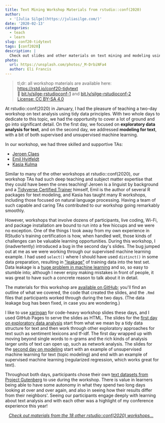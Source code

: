 ```yaml
---
title: Text Mining Workshop Materials from rstudio::conf(2020)
author:
  - '[Julia Silge](https://juliasilge.com/)'
date: '2020-02-13'
categories:
  - teach
  - learn
slug: conf20-tidytext
tags: [conf2020]
description: |
  Check out slides and other materials on text mining and modeling using tidy data principles.
photo:
  url: https://unsplash.com/photos/_M-DrbiNFa4
  author: Eli Francis
---
```


> tl;dr: all workshop materials are available here: <br>
> <i class="fab fa-github fa-fw"></i> https://rstd.io/conf20-tidytext <br>
> 🔗 [bit.ly/silge-rstudioconf-1](http://bit.ly/silge-rstudioconf-1) and [bit.ly/silge-rstudioconf-2](http://bit.ly/silge-rstudioconf-2) <br>
> <i class="fab fa-creative-commons fa-fw"></i> [License: CC BY-SA 4.0](https://creativecommons.org/licenses/by-sa/4.0/legalcode)

At rstudio::conf(2020) in January, I had the pleasure of teaching a two-day workshop on text analysis using tidy data principles. With two whole days to dedicate to this topic, we had the opportunity to cover a lot of ground and go into significant detail. On the first day, we focused on **exploratory data analysis for text**, and on the second day, we addressed **modeling for text**, with a bit of both supervised and unsupervised machine learning.

In our workshop, we had three skilled and supportive TAs:

- [Jeroen Claes](http://www.jeroenclaes.be/)
- [Emil Hvitfeldt](https://www.hvitfeldt.me/)
- [Kasia Kulma](https://r-tastic.co.uk/)

Similar to many of the other workshops at rstudio::conf(2020), our workshop TAs had such deep teaching and subject matter expertise that they could have been the ones teaching! Jeroen is a linguist by background and a [Tidyverse Certified Trainer](https://education.rstudio.com/trainers/#info) himself, Emil is the author of several R packages for text modeling, and Kasia has taught many R workshops, including those focused on natural language processing. Having a team of such capable and caring TAs contributed to our workshop going remarkably smoothly.

However, workshops that involve dozens of participants, live coding, Wi-Fi, and package installation are bound to run into a few hiccups and we were no exception. One of the things I took away from my own experience in RStudio's training certification is how, when handled well, those kinds of challenges can be valuable learning opportunities. During this workshop, I (inadvertently) introduced a bug in the second day's slides. The bug jumped out at me as we were working through our supervised machine learning example. I had used `select()` where I should have used `distinct()` in some data preparation, resulting in ["leakage"](https://www.kaggle.com/dansbecker/data-leakage) of training data into the test set. Data leakage is a [huge problem in machine learning](https://dl.acm.org/doi/10.1145/2020408.2020496) and so, so easy to stumble into; although I never enjoy making mistakes in front of people, it was great to have such a concrete reason to talk about it in detail.

The materials for this workshop are [available on GitHub](https://github.com/rstudio-conf-2020/text-mining); you'll find an outline of what we covered, the code that created the slides, and the `.Rmd` files that participants worked through during the two days. (The data leakage bug has been fixed, in case you are wondering.) 

I like to use [xaringan](https://github.com/yihui/xaringan) for code-heavy workshop slides these days, and I used GitHub Pages to serve the slides as HTML. The slides for the [first day on exploratory data analysis](http://bit.ly/silge-rstudioconf-1) start from what we mean by a tidy data structure for text and then work through other exploratory approaches for text such as sentiment lexicons and tf-idf. The first day wrapped up with moving beyond single words to n-grams and the rich kinds of analysis larger units of text can open up, such as network analysis. The slides for the [second day on modeling](http://bit.ly/silge-rstudioconf-2) start with an example of unsupervised machine learning for text (topic modeling) and end with an example of supervised machine learning (regularized regression, which works great for text).

Throughout both days, participants chose their own [text datasets from Project Gutenberg](https://www.gutenberg.org/browse/scores/top) to use during the workshop. There is value in learners being able to have some autonomy in what they spend two long days looking at over and over again, and also in seeing how their results differ from their neighbors'. Seeing our participants engage deeply with learning about text analysis and with each other was a highlight of my conference experience this year!


<div class="hline-top">
<i class="fas fa-binoculars"></i>&nbsp;&nbsp;&nbsp;<a href='/blog/2020/02/conf2020-workshops/'><em>Check out materials from the 18 other rstudio::conf(2020) workshops...</em></a>
</div>



